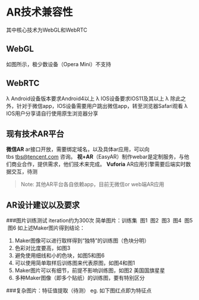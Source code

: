# AR技术兼容性
其中核心技术为WebGL和WebRTC
## WebGL

如图所示，极少数设备（Opera Mini）不支持

## WebRTC 

λ	Android设备版本要求Android4以上
λ	IOS设备要求IOS11及其以上
λ	除此之外，针对于微信app，IOS设备需要用户跳出微信app，转至浏览器Safari观看
λ	IOS用户分享请自行使用原生浏览器分享


## 现有技术AR平台
**微信AR** ar接口开放，需要绑定域名，以及具体ar应用，可以向tbs tbs@tencent.com 咨询。
**视+AR**（EasyAR）制作webar是定制服务，与他们商业合作，提供需求，他们技术来完成。
**Vuforia** AR应用引擎需要后端实时数据交互，待测

> Note: 其他AR平台各自依赖app，目前无微信or web端AR应用


## AR设计建议以及要求
###图片训练测试 iteration约为300次
简单图片：训练集
 图1
 图2
 图3
 图4
 图5
 图6
如上述Maker图片得到结论：
1.	Maker图像可以进行取样得到“独特”的训练图（色块分明）
2.	色彩对比度要高，如图3
3.	避免使用细线和小的色块，如图5和图6
4.	可以使用简单取样后训练图来代表原图，如图4和图1
5.	Maker图片可以有细节，前提不影响训练图，如图2 美国国旗星星
6.	多种Maker图像（即多个贴纸）的训练图，要有特别区分


###复杂图片：特征值提取（待测）
eg. 如下图红点即为特征点


